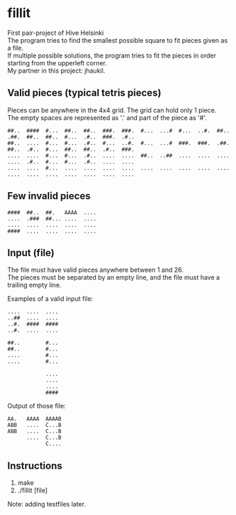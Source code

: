 # fillit

First pair-project of Hive Helsinki <br>
The program tries to find the smallest possible square to fit pieces given as a file. <br> 
If multiple possible solutions, the program tries to fit the pieces in order starting from the upperleft corner. <br>
My partner in this project: jhaukil.

## Valid pieces (typical tetris pieces)
Pieces can be anywhere in the 4x4 grid. The grid can hold only 1 piece. <br>
The empty spaces are represented as '.' and part of the piece as '#'.
```
##..  ####  #...  ##..  ##..  ###.  ###.  #...  ...#  #...  ..#.  ##..  .##.  ##..  ##..  #...  .#..  ###.  .#..
##..  ....  #...  #...  .#..  #...  ..#.  #...  ...#  ###.  ###.  .##.  ##..  .#..  #...  ##..  ##..  .#..  ###.
....  ....  #...  #...  .#..  ....  ....  ##..  ..##  ....  ....  ....  ....  .#..  #...  #...  .#..  ....  ....
....  ....  #...  ....  ....  ....  ....  ....  ....  ....  ....  ....  ....  ....  ....  ....  ....  ....  ....
```
## Few invalid pieces
```
####  ##..  ##.   AAAA  ....
....  .###  ##... ....  ....
....  ....  ....  ....  ....
####  ....  ....  ....  ....
```
## Input (file)
The file must have valid pieces anywhere between 1 and 26. <br>
The pieces must be separated by an empty line, and the file must have a trailing empty line. <br>

Examples of a valid input file:
``` 
....  ....  ....
..##  ....  ....
..#.  ####  ####
..#.  ....  ....

##..        #...  
##..        #...
....        #...
....        #...

            ....
            ....
            ....
            ####
``` 
Output of those file:
```
AA.   AAAA  AAAAB
ABB   ....  C...B
ABB   ....  C...B
      ....  C...B
            C....
``` 

## Instructions
1.  make
2.  ./fillit [file]

Note: adding testfiles later.
